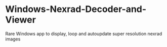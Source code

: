 # Windows-Nexrad-Decoder-and-Viewer
Rare Windows app to display, loop and autoupdate super resolution nexrad images
